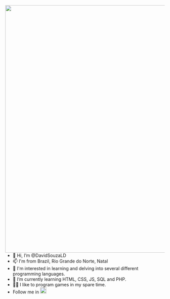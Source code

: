 <img align="right" height="780em" src="https://raw.githubusercontent.com/gist/DavidSouzaLD/89b865ba488c09a977b1ad0530a95fa2/raw/0e934b4328d61a89a244dd2bf42ffe6ea530da72/Mobile%20(1).svg"/>

- 👋 Hi, I’m @DavidSouzaLD
- 📫 I'm from Brazil, Rio Grande do Norte, Natal
- 👀 I'm interested in learning and delving into several different programming languages.
- 🌱 I’m currently learning HTML, CSS, JS, SQL and PHP.
- 🐱‍👤 I like to program games in my spare time.
- Follow me in <a href="https://www.linkedin.com/in/david-souza-583802233/">
  <img height="20px" width="20px" src="https://user-images.githubusercontent.com/100738882/232177264-05701731-7b9f-4f75-924a-8a212f89727d.png">
</a>



<!---
DavidSouzaLD/DavidSouzaLD is a ✨ special ✨ repository because its `README.md` (this file) appears on your GitHub profile.
You can click the Preview link to take a look at your changes.
--->
